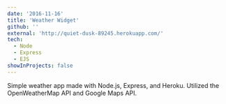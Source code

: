 ```yaml
---
date: '2016-11-16'
title: 'Weather Widget'
github: ''
external: 'http://quiet-dusk-89245.herokuapp.com/'
tech:
  - Node
  - Express
  - EJS
showInProjects: false
---
```


Simple weather app made with Node.js, Express, and Heroku. Utilized the OpenWeatherMap API and Google Maps API.
